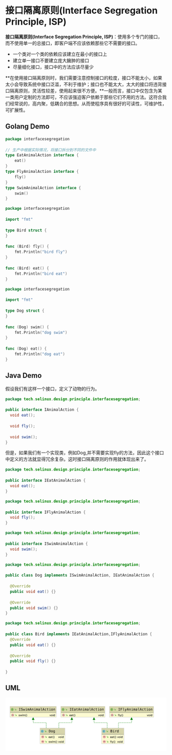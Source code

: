 # 接口隔离原则(Interface Segregation Principle, ISP)

**接口隔离原则(Interface  Segregation Principle, ISP)**：使用多个专门的接口，而不使用单一的总接口，即客户端不应该依赖那些它不需要的接口。

- 一个类对一个类的依赖应该建立在最小的接口上
- 建立单一接口不要建立庞大臃肿的接口
- 尽量细化接口，接口中的方法应该尽量少

**在使用接口隔离原则时，我们需要注意控制接口的粒度，接口不能太小，如果太小会导致系统中接口泛滥，不利于维护；接口也不能太大，太大的接口将违背接口隔离原则，灵活性较差，使用起来很不方便。**一般而言，接口中仅包含为某一类用户定制的方法即可，不应该强迫客户依赖于那些它们不用的方法。这符合我们经常说的，高内聚，低耦合的思想。从而使程序具有很好的可读性，可维护性，可扩展性。

## Golang Demo

```go
package interfacesegregation

// 生产中根据实际情况，将接口拆分到不同的文件中
type EatAnimalAction interface {
    eat()
}
type FlyAnimalAction interface {
    fly()
}
type SwimAnimalAction interface {
    swim()
}
```

```go
package interfacesegregation

import "fmt"

type Bird struct {
}

func (Bird) fly() {
    fmt.Println("bird fly")
}

func (Bird) eat() {
    fmt.Println("bird eat")
}

```

```go
package interfacesegregation

import "fmt"

type Dog struct {
}

func (Dog) swim() {
    fmt.Println("dog swim")
}

func (Dog) eat() {
    fmt.Println("dog eat")
}

```

## Java Demo

假设我们有这样一个接口，定义了动物的行为。

```java
package tech.selinux.design.principle.interfacesegregation;

public interface IAnimalAction {
  void eat();

  void fly();

  void swim();
}
```

但是，如果我们有一个实现类，例如Dog,并不需要实现fly的方法，因此这个接口中定义的方法就显得冗余复杂。这时接口隔离原则的作用就体现出来了。

```java
package tech.selinux.design.principle.interfacesegregation;

public interface IEatAnimalAction {
  void eat();
}
```

```java
package tech.selinux.design.principle.interfacesegregation;

public interface IFlyAnimalAction {
  void fly();
}
```

```java
package tech.selinux.design.principle.interfacesegregation;

public interface ISwimAnimalAction {
  void swim();
}
```

```java
package tech.selinux.design.principle.interfacesegregation;

public class Dog implements ISwimAnimalAction, IEatAnimalAction {

  @Override
  public void eat() {}

  @Override
  public void swim() {}
}
```

```java
package tech.selinux.design.principle.interfacesegregation;

public class Bird implements IEatAnimalAction,IFlyAnimalAction {
  @Override
  public void eat() {}

  @Override
  public void fly() {}

}
```

## UML

![接口隔离原则UML](images/interface-segregation-principle.png)